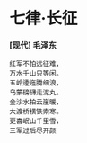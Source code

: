 七律·长征
==
**[现代] 毛泽东**

    红军不怕远征难，
    万水千山只等闲。
    五岭逶迤腾细浪，
    乌蒙磅礴走泥丸。
    金沙水拍云崖暖，
    大渡桥横铁索寒。
    更喜岷山千里雪，
    三军过后尽开颜